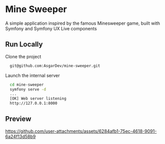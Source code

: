 
# Mine Sweeper
A simple application inspired by the famous Minesweeper game, built with Symfony and Symfony UX Live components

## Run Locally

Clone the project

```bash
  git@github.com:AsgarDev/mine-sweeper.git
```

Launch the internal server

```bash
  cd mine-sweeper
  symfony serve -d
  ...
  [OK] Web server listening
  http://127.0.0.1:8000
```

## Preview

https://github.com/user-attachments/assets/6284afb1-75ec-4618-9091-6a24f13d58b9







